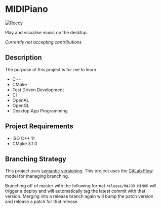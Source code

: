 # MIDIPiano
[![Reccy](https://circleci.com/gh/Reccy/MIDIPiano.svg?style=shield)](https://app.circleci.com/pipelines/github/Reccy/MIDIPiano)

Play and visualise music on the desktop.

*Currently not accepting contributions*

## Description
The purpose of this project is for me to learn
- C++
- CMake
- Test Driven Development
- CI
- OpenAL
- OpenGL
- Desktop App Programming

## Project Requirements
- ISO C++ 11
- CMake 3.1.0

## Branching Strategy
This project uses [semantic versioning](https://semver.org/).
This project uses the [GitLab Flow](https://docs.gitlab.com/ee/topics/gitlab_flow.html) model for managing branching.

Branching off of master with the following format `release/MAJOR.MINOR` will trigger a deploy and will automatically tag the latest commit with that version.
Merging into a release branch again will bump the patch version and release a patch for that release.
